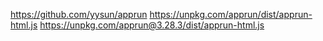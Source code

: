 https://github.com/yysun/apprun
https://unpkg.com/apprun/dist/apprun-html.js
https://unpkg.com/apprun@3.28.3/dist/apprun-html.js
